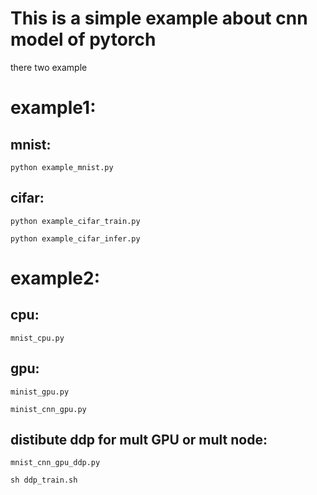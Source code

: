 # This is a simple example about cnn model of pytorch
there two example
# example1:

## mnist:
    python example_mnist.py

## cifar:
    python example_cifar_train.py

    python example_cifar_infer.py


# example2:

## cpu: 
    mnist_cpu.py

## gpu:
    minist_gpu.py 

    minist_cnn_gpu.py

## distibute ddp for mult GPU or mult node:
    mnist_cnn_gpu_ddp.py

    sh ddp_train.sh